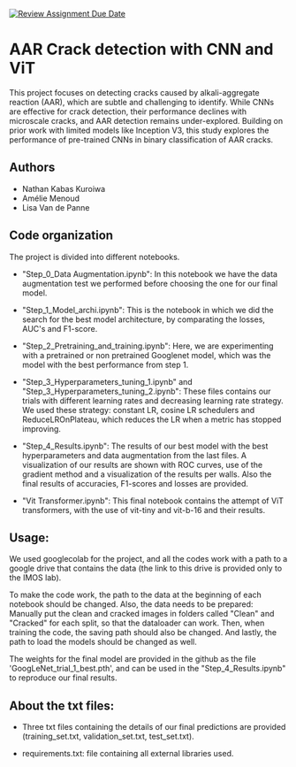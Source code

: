[![Review Assignment Due Date](https://classroom.github.com/assets/deadline-readme-button-22041afd0340ce965d47ae6ef1cefeee28c7c493a6346c4f15d667ab976d596c.svg)](https://classroom.github.com/a/UDdkOEMs)


# AAR Crack detection with CNN and ViT

This project focuses on detecting cracks caused by alkali-aggregate reaction (AAR), which are subtle and challenging to identify. While CNNs are effective for crack detection, their performance declines with microscale cracks, and AAR detection remains under-explored. Building on prior work with limited models like Inception V3, this study explores the performance of pre-trained CNNs in binary classification of AAR cracks.


## Authors

- Nathan Kabas Kuroiwa 
- Amélie Menoud
- Lisa Van de Panne


## Code organization

The project is divided into different notebooks. 

- "Step_0_Data Augmentation.ipynb": In this notebook we have the data augmentation test we performed before choosing the one for our final model. 

- "Step_1_Model_archi.ipynb": This is the notebook in which we did the search for the best model architecture, by comparating the losses, AUC's and F1-score. 

- "Step_2_Pretraining_and_training.ipynb": Here, we are experimenting with a pretrained or non pretrained Googlenet model, which was the model with the best performance from step 1. 


- "Step_3_Hyperparameters_tuning_1.ipynb" and "Step_3_Hyperparameters_tuning_2.ipynb": These files contains our trials with different learning rates and decreasing learning rate strategy. We used these strategy: constant LR, cosine LR schedulers and  ReduceLROnPlateau, which reduces the LR when a metric has stopped improving. 

- "Step_4_Results.ipynb": The results of our best model with the best hyperparameters and data augmentation from the last files. A visualization of our results are shown with ROC curves, use of the gradient method and a visualization of the results per walls. Also the final results of accuracies, F1-scores and losses are provided.

- "Vit Transformer.ipynb": This final notebook contains the attempt of ViT transformers, with the use of vit-tiny and vit-b-16 and their results. 



## Usage: 

We used googlecolab for the project, and all the codes work with a path to a google drive that contains the data (the link to this drive is provided only to the IMOS lab). 

To make the code work, the path to the data at the beginning of each notebook should be changed. Also, the data needs to be prepared: Manually put the clean and cracked images in folders called "Clean" and "Cracked" for each split, so that the dataloader can work. Then, when training the code, the saving path should also be changed. And lastly, the path to load the models should be changed as well. 

The weights for the final model are provided in the github as the file 'GoogLeNet_trial_1_best.pth', and can be used in the "Step_4_Results.ipynb" to reproduce our final results.

## About the txt files:

- Three txt files containing the details of our final predictions are provided (training_set.txt, validation_set.txt, test_set.txt).

- requirements.txt: file containing all external libraries used.

